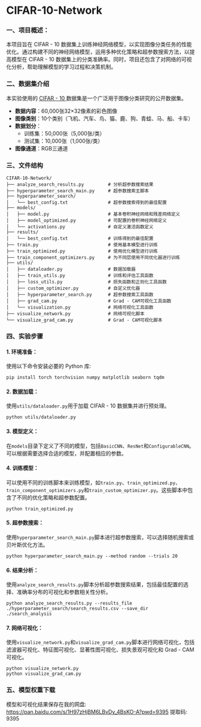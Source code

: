 # CIFAR-10-Network


### 一、项目概述：

本项目旨在 CIFAR - 10 数据集上训练神经网络模型，以实现图像分类任务的性能优化。通过构建不同的神经网络模型，运用多种优化策略和超参数搜索方法，以提高模型在 CIFAR - 10 数据集上的分类准确率。同时，项目还包含了对网络的可视化分析，帮助理解模型的学习过程和决策机制。


### 二、数据集介绍

本实验使用的 [CIFAR - 10 ](https://www.cs.toronto.edu/~kriz/cifar.html) 数据集是一个广泛用于图像分类研究的公开数据集。
- **数据内容**：60,000张32×32像素的彩色图像
- **图像类别**：10个类别（飞机、汽车、鸟、猫、鹿、狗、青蛙、马、船、卡车）
- **数据划分**：
  - 训练集：50,000张（5,000张/类）
  - 测试集：10,000张（1,000张/类）
- **图像通道**：RGB三通道

### 三、文件结构

```
CIFAR-10-Network/
├── analyze_search_results.py         # 分析超参数搜索结果
├── hyperparameter_search_main.py     # 超参数搜索主脚本
├── hyperparameter_search/
│   └── best_config.txt               # 超参数搜索得到的最佳配置
├── models/
│   ├── model.py                      # 基本卷积神经网络和残差网络定义
│   ├── model_optimized.py            # 可配置的卷积神经网络定义
│   └── activations.py                # 自定义激活函数定义
├── results/
│   └── best_config.txt               # 训练得到的最佳配置
├── train.py                          # 使用基本模型进行训练
├── train_optimized.py                # 使用优化模型进行训练
├── train_component_optimizers.py     # 为不同层使用不同优化器进行训练
├── utils/
│   ├── dataloader.py                 # 数据加载器
│   ├── train_utils.py                # 训练和评估工具函数
│   ├── loss_utils.py                 # 损失函数和正则化工具函数
│   ├── custom_optimizer.py           # 自定义优化器
│   ├── hyperparameter_search.py      # 超参数搜索工具函数
│   ├── grad_cam.py                   # Grad - CAM可视化工具函数
│   └── visualization.py              # 网络可视化工具函数
├── visualize_network.py              # 网络可视化脚本
└── visualize_grad_cam.py             # Grad - CAM可视化脚本
```

### 四、实验步骤


#### 1. 环境准备：

使用以下命令安装必要的 Python 库:
```
pip install torch torchvision numpy matplotlib seaborn tqdm
```

#### 2. 数据加载：

使用`utils/dataloader.py`用于加载 CIFAR - 10 数据集并进行预处理。

```
python utils/dataloader.py
```
#### 3. 模型定义：

在`models`目录下定义了不同的模型，包括`BasicCNN`、`ResNet`和`ConfigurableCNN`。可以根据需要选择合适的模型，并配置相应的参数。

#### 4. 训练模型：

可以使用不同的训练脚本来训练模型，如`train.py`、`train_optimized.py`、`train_component_optimizers.py`和`train_custom_optimizer.py`。这些脚本中包含了不同的优化策略和超参数配置。

```
python train_optimized.py
```


#### 5. 超参数搜索：

使用`hyperparameter_search_main.py`脚本进行超参数搜索，可以选择随机搜索或贝叶斯优化方法。

```
python hyperparameter_search_main.py --method random --trials 20
```

#### 6. 结果分析：

使用`analyze_search_results.py`脚本分析超参数搜索结果，包括最佳配置的选择、准确率分布的可视化和参数相关性分析。

```
python analyze_search_results.py --results_file ./hyperparameter_search/search_results.csv --save_dir ./search_analysis
```

#### 7. 网络可视化：

使用`visualize_network.py`和`visualize_grad_cam.py`脚本进行网络可视化，包括滤波器可视化、特征图可视化、显著性图可视化、损失景观可视化和 Grad - CAM 可视化。

```
python visualize_network.py
python visualize_grad_cam.py
```

### 五、模型权重下载
模型和可视化结果保存在我的网盘: https://pan.baidu.com/s/1H97zHjBM6LBvDy_4BsKO-A?pwd=9395 提取码: 9395